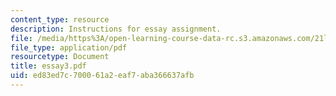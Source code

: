 ```yaml
---
content_type: resource
description: Instructions for essay assignment.
file: /media/https%3A/open-learning-course-data-rc.s3.amazonaws.com/21l-009-shakespeare-spring-2004/ed83ed7c700061a2eaf7aba366637afb_essay3.pdf
file_type: application/pdf
resourcetype: Document
title: essay3.pdf
uid: ed83ed7c-7000-61a2-eaf7-aba366637afb
---
```

